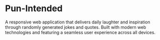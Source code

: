 # Pun-Intended
A responsive web application that delivers daily laughter and inspiration through randomly generated jokes and quotes. Built with modern web technologies and featuring a seamless user experience across all devices.
